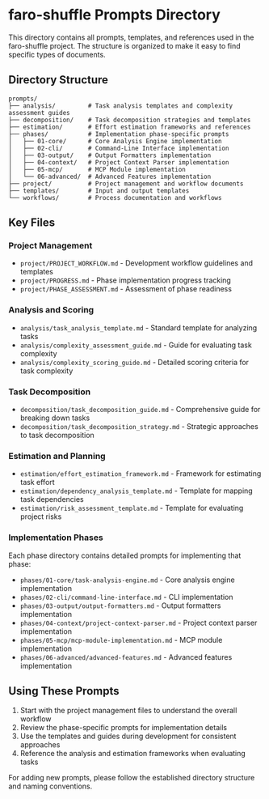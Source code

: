 # faro-shuffle Prompts Directory

This directory contains all prompts, templates, and references used in the faro-shuffle project. The structure is organized to make it easy to find specific types of documents.

## Directory Structure

```
prompts/
├── analysis/         # Task analysis templates and complexity assessment guides
├── decomposition/    # Task decomposition strategies and templates
├── estimation/       # Effort estimation frameworks and references
├── phases/           # Implementation phase-specific prompts
│   ├── 01-core/      # Core Analysis Engine implementation
│   ├── 02-cli/       # Command-Line Interface implementation
│   ├── 03-output/    # Output Formatters implementation
│   ├── 04-context/   # Project Context Parser implementation
│   ├── 05-mcp/       # MCP Module implementation
│   └── 06-advanced/  # Advanced Features implementation
├── project/          # Project management and workflow documents
├── templates/        # Input and output templates
└── workflows/        # Process documentation and workflows
```

## Key Files

### Project Management

- `project/PROJECT_WORKFLOW.md` - Development workflow guidelines and templates
- `project/PROGRESS.md` - Phase implementation progress tracking
- `project/PHASE_ASSESSMENT.md` - Assessment of phase readiness

### Analysis and Scoring

- `analysis/task_analysis_template.md` - Standard template for analyzing tasks
- `analysis/complexity_assessment_guide.md` - Guide for evaluating task complexity
- `analysis/complexity_scoring_guide.md` - Detailed scoring criteria for task complexity

### Task Decomposition

- `decomposition/task_decomposition_guide.md` - Comprehensive guide for breaking down tasks
- `decomposition/task_decomposition_strategy.md` - Strategic approaches to task decomposition

### Estimation and Planning

- `estimation/effort_estimation_framework.md` - Framework for estimating task effort
- `estimation/dependency_analysis_template.md` - Template for mapping task dependencies
- `estimation/risk_assessment_template.md` - Template for evaluating project risks

### Implementation Phases

Each phase directory contains detailed prompts for implementing that phase:

- `phases/01-core/task-analysis-engine.md` - Core analysis engine implementation
- `phases/02-cli/command-line-interface.md` - CLI implementation
- `phases/03-output/output-formatters.md` - Output formatters implementation
- `phases/04-context/project-context-parser.md` - Project context parser implementation
- `phases/05-mcp/mcp-module-implementation.md` - MCP module implementation
- `phases/06-advanced/advanced-features.md` - Advanced features implementation

## Using These Prompts

1. Start with the project management files to understand the overall workflow
2. Review the phase-specific prompts for implementation details
3. Use the templates and guides during development for consistent approaches
4. Reference the analysis and estimation frameworks when evaluating tasks

For adding new prompts, please follow the established directory structure and naming conventions. 
